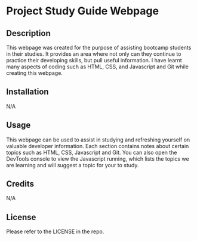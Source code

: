 # Project Study Guide Webpage


## Description

This webpage was created for the purpose of assisting bootcamp students in their studies. 
It provides an area where not only can they continue to practice their developing skills, but pull useful information. 
I have learnt many aspects of coding such as HTML, CSS, and Javascript and Git while creating this webpage.

## Installation

N/A

## Usage

This webpage can be used to assist in studying and refreshing yourself on valuable developer information. Each section contains notes about certain topics such as HTML, CSS, Javascript and Git. You can also open the DevTools console to view the Javascript running, which lists the topics we are learning and will suggest a topic for your to study. 

## Credits

N/A

## License

Please refer to the LICENSE in the repo.